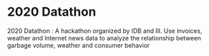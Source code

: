 # 2020 Datathon
 2020 Datathon : A hackathon organized by IDB and III. Use invoices, weather and Internet news data to analyze the relationship between garbage volume, weather and consumer behavior
